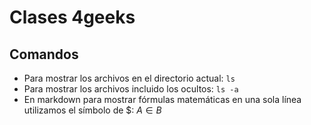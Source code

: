 # Clases 4geeks
## Comandos
- Para mostrar los archivos en el directorio actual: `ls`
- Para mostrar los archivos incluido los ocultos: `ls -a`
- En markdown para mostrar fórmulas matemáticas en una sola línea utilizamos el símbolo de $: $A \in B$

